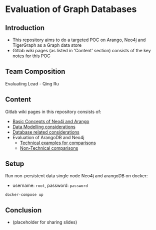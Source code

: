 # Evaluation of Graph Databases

## Introduction
- This repository aims to do a targeted POC on Arango, Neo4j and TigerGraph as a Graph data store
- Gitlab wiki pages (as listed in 'Content' section) consists of the key notes for this POC

## Team Composition
Evaluating Lead - Qing Ru


## Content 
Gitlab wiki pages in this repository consists of: 
- [Basic Concepts of Neo4j and Arango](https://gitlab.com/qingru97/graph-databases/-/wikis/Basic-Concepts-of-ArangoDB-and-Neo4j)
- [Data Modelling considerations](https://gitlab.com/qingru97/graph-databases/-/wikis/Data-Modelling)
- [Database related considerations](https://gitlab.com/qingru97/graph-databases/-/wikis/Database-related-Concepts)
- Evaluation of ArangoDB and Neo4j
  - [Technical examples for comparisons](https://gitlab.com/qingru97/graph-databases/-/wikis/Evaluation-of-ArangoDB-and-Neo4J-(Technical-Comparisons))
  - [Non-Technical comparisons](https://gitlab.com/qingru97/graph-databases/-/wikis/Evaluation-of-ArangoDB-and-Neo4J-(Non-Technical-Comparisons))

## Setup
Run non-persistent data single node Neo4j and arangoDB on docker:
- username: `root`, password: `password`
```
docker-compose up
```

## Conclusion
- (placeholder for sharing slides)
